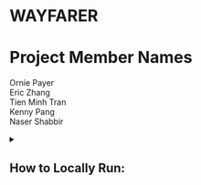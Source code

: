 # WAYFARER

# Project Member Names
Ornie Payer<br>
Eric Zhang<br>
Tien Minh Tran<br>
Kenny Pang<br>
Naser Shabbir<br>


</details> <details> <summary> <h2> How to Locally Run: </h2></summary>

Clone the repository:

```bash
https://github.com/Orniepay/WAYFARER.git
```

In the Terminal:

```bash
python main_menu.py
```
